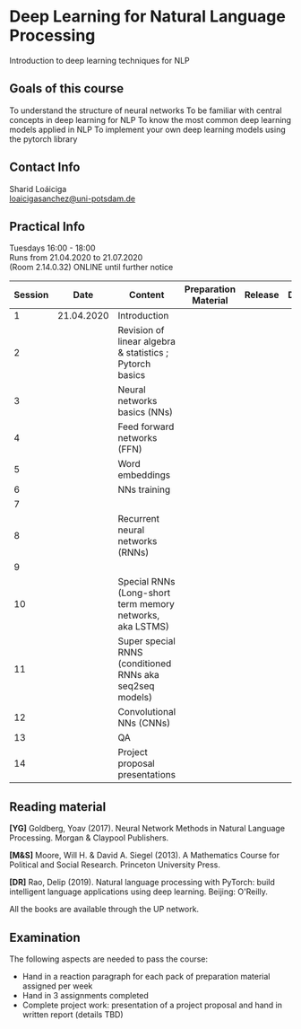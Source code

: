# Deep Learning for Natural Language Processing   

Introduction to deep learning techniques for NLP  

## Goals of this course

To understand the structure of neural networks
To be familiar with central concepts in deep learning for NLP
To know the most common deep learning models applied in NLP
To implement your own deep learning models using the pytorch library

## Contact Info
Sharid Loáiciga  
<loaicigasanchez@uni-potsdam.de>  

## Practical Info

Tuesdays 16:00 - 18:00  
Runs from 21.04.2020 to 21.07.2020  
(Room 2.14.0.32) ONLINE until further notice  

| Session  | Date  | Content  | Preparation Material  | Release | Due | 
|---|---|---|---|---|---|
| 1  | 21.04.2020  | Introduction  |   |   | |
| 2 |   | Revision of linear algebra & statistics ; Pytorch basics |   |   |   |
| 3  |   | Neural networks basics (NNs)   |   |   |   |
| 4  |   | Feed forward networks (FFN)  |   |   |   |
| 5  |   |  Word embeddings  |   |   |   |
| 6  |   |  NNs training  |   |   |   |
| 7  |   |  |   |   |   |
| 8  |   |  Recurrent neural networks (RNNs)  |   |   |   
| 9  |   |  |   |   |   |
| 10  |   | Special RNNs (Long-short term memory networks, aka LSTMS)  |   |   |   |
| 11  |   | Super special RNNS (conditioned RNNs aka seq2seq models) |   |   |   |
| 12  |   | Convolutional NNs (CNNs)  |   |   |   |
| 13  |   | QA  |   |   |   |
| 14  |   | Project proposal presentations  |   |   |   |


## Reading material 

**\[YG\]** Goldberg, Yoav (2017).  Neural Network Methods in Natural Language Processing. Morgan & Claypool Publishers.

**\[M&S\]** Moore, Will H. & David A. Siegel (2013). A Mathematics Course for Political and Social Research. Princeton University Press.

**\[DR\]** Rao, Delip (2019). Natural language processing with PyTorch: build intelligent language applications using deep learning. Beijing: O'Reilly.  

All the books are available through the UP network. 


## Examination  

The following aspects are needed to pass the course:  

 - Hand in a reaction paragraph for each pack of preparation material assigned per week
 - Hand in 3 assignments completed
 - Complete project work: presentation of a project proposal and hand in written report (details TBD)

